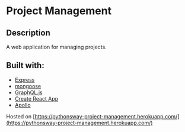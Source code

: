 # Project Management

## Description
A web application for managing projects.

## Built with:
* [Express](https://expressjs.com/)
* [mongoose](https://mongoosejs.com/)
* [GraphQL.js](https://graphql.org/graphql-js//)
* [Create React App](https://github.com/facebook/create-react-app)
* [Apollo](https://www.apollographql.com/)


Hosted on [https://pythonsway-project-management.herokuapp.com/](https://pythonsway-project-management.herokuapp.com/)
